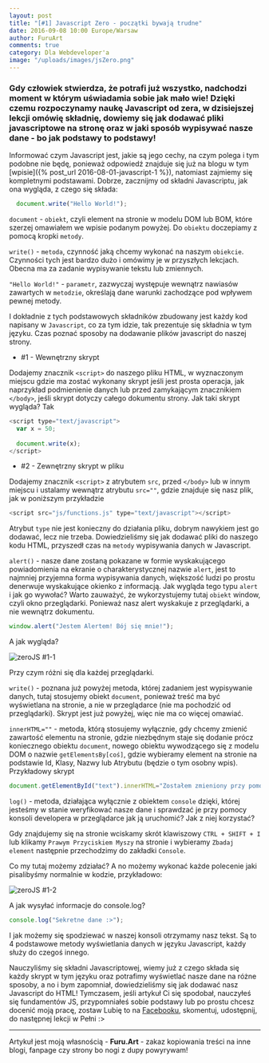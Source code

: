 ```yaml
---
layout: post
title: "[#1] Javascript Zero - początki bywają trudne"
date: 2016-09-08 10:00 Europe/Warsaw
author: FuruArt
comments: true
category: Dla Webdeveloper'a
image: "/uploads/images/jsZero.png"
---
```

### Gdy człowiek stwierdza, że potrafi już wszystko, nadchodzi moment w którym uświadamia sobie jak mało wie! Dzięki czemu rozpoczynamy naukę Javascript od zera, w dzisiejszej lekcji omówię składnię, dowiemy się jak dodawać pliki javascriptowe na stronę oraz w jaki sposób wypisywać nasze dane - bo jak podstawy to podstawy!

Informować czym Javascript jest, jakie są jego cechy, na czym polega i tym podobne nie będę, ponieważ odpowiedź znajduje się już na blogu w tym [wpisie]({% post_url 2016-08-01-javascript-1 %}), natomiast zajmiemy się kompletnymi podstawami. Dobrze, zacznijmy od składni Javascriptu, jak ona wygląda, z czego się składa:

```javascript
  document.write("Hello World!");
```

`document` - `obiekt`, czyli element na stronie w modelu DOM lub BOM, które szerzej omawiałem we wpisie podanym powyżej. Do `obiektu` doczepiamy z pomocą kropki `metody`.

<!--more-->

`write()` - `metoda`, czynność jaką chcemy wykonać na naszym `obiekcie`. Czynności tych jest bardzo dużo i omówimy je w przyszłych lekcjach. Obecna ma za zadanie wypisywanie tekstu lub zmiennych.

`"Hello World!"` - `parametr`, zazwyczaj występuje wewnątrz nawiasów zawartych w `metodzie`, określają dane warunki zachodzące pod wpływem pewnej metody.

I dokładnie z tych podstawowych składników zbudowany jest każdy kod napisany w `Javascript`, co za tym idzie, tak prezentuje się składnia w tym języku. Czas poznać sposoby na dodawanie plików javascript do naszej strony.

* #1 - Wewnętrzny skrypt

Dodajemy znacznik `<script>` do naszego pliku HTML, w wyznaczonym miejscu gdzie ma zostać wykonany skrypt jeśli jest prosta operacja, jak naprzykład podmienienie danych lub przed zamykającym znacznikiem `</body>`, jeśli skrypt dotyczy całego dokumentu strony. Jak taki skrypt wygląda? Tak

```javascript
<script type="text/javascript">
  var x = 50;
  
  document.write(x);
</script>
```

* #2 - Zewnętrzny skrypt w pliku

Dodajemy znacznik `<script>` z atrybutem `src`, przed `</body>` lub w innym miejscu i ustalamy wewnątrz atrybutu `src=""`, gdzie znajduje się nasz plik, jak w poniższym przykładzie

```javascript
<script src="js/functions.js" type="text/javascript"></script>
```

Atrybut `type` nie jest konieczny do działania pliku, dobrym nawykiem jest go dodawać, lecz nie trzeba. Dowiedzieliśmy się jak dodawać pliki do naszego kodu HTML, przyszedł czas na `metody` wypisywania danych w Javascript.

`alert()` - nasze dane zostaną pokazane w formie wyskakującego powiadomienia na ekranie o charakterystycznej nazwie `alert`, jest to najmniej przyjemna forma wypisywania danych, większość ludzi po prostu denerwuje wyskakujące okienko z informacją. Jak wygląda tego typu `alert` i jak go wywołać? Warto zauważyć, że wykorzystujemy tutaj `obiekt` window, czyli okno przeglądarki. Ponieważ nasz alert wyskakuje z przeglądarki, a nie wewnątrz dokumentu.

```javascript 
window.alert("Jestem Alertem! Bój się mnie!");
```

A jak wygląda?

![zeroJS #1-1](http://image.prntscr.com/image/cb24806cd7104e119c33f5ea6ca790a1.png)

Przy czym różni się dla każdej przeglądarki. 

`write()` - poznana już powyżej metoda, której zadaniem jest wypisywanie danych, tutaj stosujemy obiekt `document`, ponieważ treść ma być wyświetlana na stronie, a nie w przeglądarce (nie ma pochodzić od przeglądarki). Skrypt jest już powyżej, więc nie ma co więcej omawiać.

`innerHTML=""` - metoda, którą stosujemy wyłącznie, gdy chcemy zmienić zawartość elementu na stronie, gdzie niezbędnym staje się dodanie prócz koniecznego obiektu `document`, nowego obiektu wywodzącego się z modelu DOM o nazwie `getElementsBy[coś]`, gdzie wybieramy element na stronie na podstawie Id, Klasy, Nazwy lub Atrybutu (będzie o tym osobny wpis). Przykładowy skrypt

```javascript
document.getElementById("text").innerHTML="Zostałem zmieniony przy pomocy innerHTML :c";
```

`log()` - metoda, działająca wyłącznie z obiektem `console` dzięki, której jesteśmy w stanie weryfikować nasze dane i sprawdzać je przy pomocy konsoli developera w przeglądarce jak ją uruchomić? Jak z niej korzystać? 

Gdy znajdujemy się na stronie wciskamy skrót klawiszowy `CTRL + SHIFT + I` lub klikamy `Prawym Przyciskiem Myszy` na stronie i wybieramy `Zbadaj element` następnie przechodzimy do zakładki `Console`.

Co my tutaj możemy zdziałać? A no możemy wykonać każde polecenie jaki pisalibyśmy normalnie w kodzie, przykładowo:

![zeroJS #1-2](http://image.prntscr.com/image/61b4541c1abb4fa9b379cdf2661e5776.png)

A jak wysyłać informacje do console.log?

```javascript
console.log("Sekretne dane :>");
```

I jak możemy się spodziewać w naszej konsoli otrzymamy nasz tekst. Są to 4 podstawowe metody wyświetlania danych w języku Javascript, każdy służy do czegoś innego. 

Nauczyliśmy się składni Javascriptowej, wiemy już z czego składa się każdy skrypt w tym języku oraz potrafimy wyświetlać nasze dane na różne sposoby, a no i bym zapomniał, dowiedzieliśmy się jak dodawać nasz Javascript do HTML! Tymczasem, jeśli artykuł Ci się spodobał, nauczyłeś się fundamentów JS, przypomniałeś sobie podstawy lub po prostu chcesz docenić moją pracę, zostaw Lubię to na [Facebooku](https://fb.com/furuart), skomentuj, udostępnij, do następnej lekcji w Pełni :>

---

Artykuł jest moją własnością - **Furu.Art** - zakaz kopiowania treści na inne blogi, fanpage czy strony bo nogi z dupy powyrywam!
